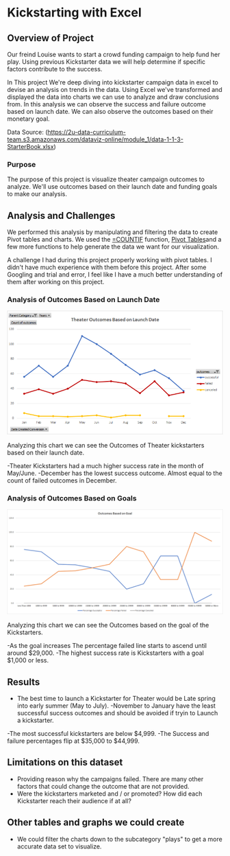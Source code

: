 # Kickstarting with Excel

## Overview of Project

Our freind Louise wants to start a crowd funding campaign to help fund her play. Using previous Kickstarter data we will help determine if specific factors contribute to the success.

In This project We're deep diving into kickstarter campaign data in excel to devise an analysis on trends in the data. Using Excel we've transformed and displayed the data into charts we can use to analyze and draw conclusions from. In this analysis we can observe the success and failure outcome based on launch date. We can also observe the outcomes based on their monetary goal.

Data Source: (https://2u-data-curriculum-team.s3.amazonaws.com/dataviz-online/module_1/data-1-1-3-StarterBook.xlsx)

### Purpose

The purpose of this project is visualize theater campaign outcomes to analyze. We'll use outcomes based on their launch date and funding goals to make our analysis. 

## Analysis and Challenges

We performed this analysis by manipulating and filtering the data to create Pivot tables and charts. We used the [=COUNTIF](https://support.microsoft.com/en-us/office/countif-function-e0de10c6-f885-4e71-abb4-1f464816df34) function, [Pivot Tables](https://support.microsoft.com/en-us/office/create-a-pivottable-to-analyze-worksheet-data-a9a84538-bfe9-40a9-a8e9-f99134456576)and a few more functions to help generate the data we want for our visualization.

A challenge I had during this project properly working with pivot tables. I didn't have much experience with them before this project. After some Googling and trial and error, I feel like I have a much better understanding of them after working on this project. 

### Analysis of Outcomes Based on Launch Date

![Outcomes Based on Launch Date Chart](/Resources/Theater_Outcomes_vs_Launch.png)

Analyzing this chart we can see the Outcomes of Theater kickstarters based on their launch date. 

-Theater Kickstarters had a much higher success rate in the month of May/June.
-December has the lowest success outcome. Almost equal to the count of failed outcomes in December.

### Analysis of Outcomes Based on Goals

![Outcomes vs Goals Chart](/Resources/Outcomes_vs_Goals.png)

Analyzing this chart we can see the Outcomes based on the goal of the Kickstarters.

-As the goal increases The percentage failed line starts to ascend until around $29,000.
-The highest success rate is Kickstarters with a goal $1,000 or less.

## Results

- The best time to launch a Kickstarter for Theater would be Late spring into early summer (May to July). 
-November to January have the least successful success outcomes and should be avoided if tryin to Launch a kickstarter.

-The most successful kickstarters are below $4,999.
-The Success and failure percentages flip at $35,000 to $44,999.

## Limitations on this dataset

- Providing reason why the campaigns failed. There are many other factors that could change the outcome that are not provided. 
- Were the kickstarters marketed and / or promoted? How did each Kickstarter reach their audience if at all?


## Other tables and graphs we could create

- We could filter the charts down to the subcategory "plays" to get a more accurate data set to visualize. 

